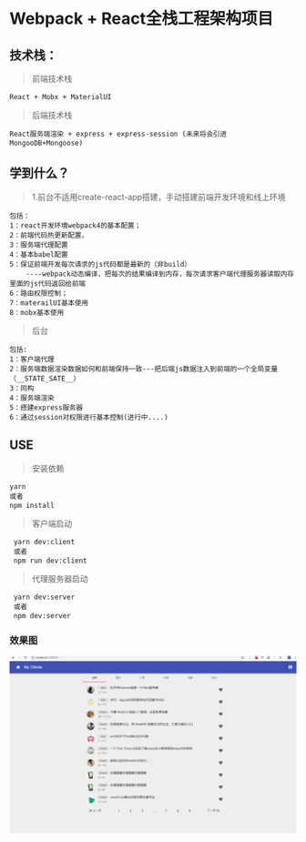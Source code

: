 # Webpack + React全栈工程架构项目

## 技术栈：

>前端技术栈

```
React + Mobx + MaterialUI
```

>后端技术栈

```
React服务端渲染 + express + express-session (未来将会引进MongooDB+Mongoose)
```

## 学到什么？

> 1.前台不适用create-react-app搭建，手动搭建前端开发环境和线上环境

```
包括：
1：react开发环境webpack4的基本配置；
2：前端代码热更新配置，
3：服务端代理配置
4：基本babel配置
5：保证前端开发每次请求的js代码都是最新的（非build）
    ----webpack动态编译，把每次的结果编译到内存，每次请求客户端代理服务器读取内存里面的js代码返回给前端
6：路由权限控制；
7：materailUI基本使用
8：mobx基本使用
```

>后台

```
包括:
1：客户端代理
2：服务端数据渲染数据如何和前端保持一致---把后端js数据注入到前端的一个全局变量（__STATE_SATE__）
3：同构
4：服务端渲染
5：搭建express服务器
6：通过session对权限进行基本控制(进行中....)
```



## USE
>安装依赖

```
yarn
或者
npm install
```

>客户端启动

```
 yarn dev:client
 或者
 npm run dev:client

```

>代理服务器启动

```
 yarn dev:server
 或者
 npm dev:server
```

### 效果图

![image](https://github.com/zhoutengshen/my-cnode/blob/master/img.gif)
